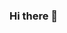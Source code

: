 ### Hi there 👋

<!--
**LUCIACHUMBILE/LUCIACHUMBILE** is a ✨ _special_ ✨ repository because its `README.md` (this file) appears on your GitHub profile.

Here are some ideas to get you started:

##🔭 I’m currently working on Visso
##🌱 I’m currently learning Python
##👯 I’m looking to collaborate on data analyst projects ⚡
##🤔 I’m looking for help with get more experience 😄
##📫 How to reach me: lucia.chumbile@gmail.com 

